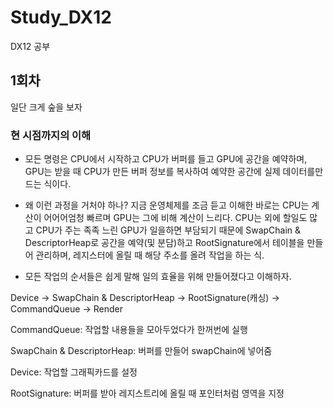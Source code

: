 # Study_DX12
DX12 공부

## 1회차
일단 크게 숲을 보자

### 현 시점까지의 이해

- 모든 명령은 CPU에서 시작하고 CPU가 버퍼를 들고 GPU에 공간을 예약하며, GPU는 받을 때 CPU가 만든 버퍼 정보를 복사하여 예약한 공간에 실제 데이터를만드는 식이다.

- 왜 이런 과정을 거처야 하나? 지금 운영체제를 조금 듣고 이해한 바로는 CPU는 계산이 어어어엄청 빠르며 GPU는 그에 비해 계산이 느리다. CPU는 외에 할일도 많고 CPU가 주는 족족 느린 GPU가 일을하면 부담되기 때문에 
SwapChain & DescriptorHeap로 공간을 예약(및 분담)하고 RootSignature에서 테이블을 만들어 관리하며, 레지스터에 올릴 때 해당 주소를 올려 작업을 하는 식.

- 모든 작업의 순서들은 쉽게 말해 일의 효율을 위해 만들어졌다고 이해하자. 

Device -> SwapChain & DescriptorHeap -> RootSignature(캐싱) -> CommandQueue -> Render

CommandQueue: 작업할 내용들을 모아두었다가 한꺼번에 실행

SwapChain & DescriptorHeap: 버퍼를 만들어 swapChain에 넣어줌 

Device: 작업할 그래픽카드를 설정

RootSignature: 버퍼를 받아 레지스트리에 올릴 때 포인터처럼 영역을 지정

